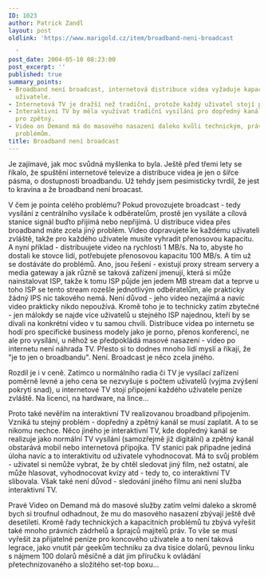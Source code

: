 ```yaml
---
ID: 1023
author: Patrick Zandl
layout: post
oldlink: 'https://www.marigold.cz/item/broadband-neni-broadcast

  '
post_date: 2004-05-10 08:23:00
post_excerpt: ''
published: true
summary_points:
- Broadband není broadcast, internetová distribuce videa vyžaduje kapacitu pro každého
  uživatele.
- Internetová TV je dražší než tradiční, protože každý uživatel stojí peníze.
- Interaktivní TV by měla využívat tradiční vysílání pro dopředný kanál a internet
  pro zpětný.
- Video on Demand má do masového nasazení daleko kvůli technickým, právním a cenovým
  problémům.
title: Broadband není broadcast
---
```


<p>
Je zajímavé, jak moc svůdná myšlenka to byla. Ještě před třemi lety se říkalo, že spuštění internetové televize a distribuce videa je jen o šířce pásma, o dostupnosti broadbandu. Už tehdy jsem pesimisticky tvrdil, že jest to kravina a že broadband není broacast. </p>

<p>
V čem je pointa celého problému? Pokud provozujete broadcast - tedy vysílání z centrálního vysílače k odběratelům, prostě jen vysíláte a cílová stanice signál buďto přijímá nebo nepřijímá. U distribuce videa přes broadband máte zcela jiný problém. Video dopravujete ke každému uživateli zvláště, takže pro každého uživatele musíte vyhradit přenosovou kapacitu. A nyní příklad - distribuujete video na rychlosti 1 MB/s. Na to, abyste ho dostali ke stovce lidí, potřebujete přenosovou kapacitu 100 MB/s. A tím už se dostáváte do problémů. Ano, jsou řešení - existují proxy stream servery a media gateway a jak různě se taková zařízení jmenují, která si může nainstalovat ISP, takže k tomu ISP půjde jen jedem MB stream dat a teprve u toho ISP se tento stream rozešle jednotlivým odběratelům, ale prakticky žádný IPS nic takového nemá. Není důvod - jeho video nezajímá a navíc video prakticky nikdo nepoužívá. Kromě toho je to technicky zatím zbytečné - jen málokdy se najde více uživatelů u stejného ISP najednou, kteří by se dívali na konkrétní video v tu samou chvíli. Distribuce videa po internetu se hodí pro specifické business modely jako je porno, přenos konferencí, ne ale pro vysílání, u něhož se předpokládá masové nasazení - video po internetu není náhrada TV. Přesto si to dodnes mnoho lidí myslí a říkají, že "je to jen o broadbandu". Není. Broadcast je něco zcela jiného. </p>

<p>
Rozdíl je i v ceně. Zatímco u normálního radia či TV je vysílací zařízení poměrně levné a jeho cena se nezvyšuje s počtem uživatelů (vyjma zvýšení pokrytí snad), u internetové TV stojí připojení každého uživatele peníze zvláště. Na licenci, na hardware, na lince...</p>

<p>
Proto také nevěřím na interaktivní TV realizovanou broadband připojením. Vzniká tu stejný problém - dopředný a zpětný kanál se musí zaplatit. A to se nikomu nechce. Něco jiného je interaktivní TV, kde dopředný kanál se realizuje jako normální TV vysílání (samozřejmě již digitální) a zpětný kanál obstarává mobil nebo internetová přípojka. TV stanici pak připadne jediná úloha navíc a to interaktivitu od uživatele vyhodnocovat. Má to svůj problém - uživatel si nemůže vybrat, že by chtěl sledovat jiný film, než ostatní, ale může hlasovat, vyhodnocovat kvízy atd - tedy to, co interaktivní TV slibovala. Však také není důvod - sledování jiného filmu ani není služba interaktivní TV. </p>

<p>
Pravé Video on Demand má do masové služby zatím velmi daleko a skromě bych si troufnul odhadnout, že mu do masového nasazení zbývají ještě dvě desetiletí. Kromě řady technických a kapacitních problémů tu zbývá vyřešit také mnoho právních zádrhelů a šprajců majitelů práv. To vše se musí vyřešit za přijatelné peníze pro koncového uživatele a to není taková legrace, jako vnutit pár geekům techniku za dva tisíce dolarů, pevnou linku s nájmem 100 dolarů měsíčně a dát jim příručku k ovládání přetechnizovaného a složitého set-top boxu...</p>